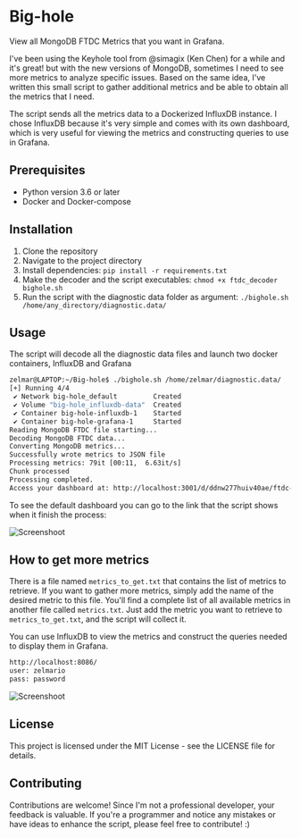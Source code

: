 # Big-hole
View all MongoDB FTDC Metrics that you want in Grafana.

I've been using the Keyhole tool from @simagix (Ken Chen) for a while and it's great! but with the new versions of MongoDB, sometimes I need to see more metrics to analyze specific issues.
Based on the same idea, I've written this small script to gather additional metrics and be able to obtain all the metrics that I need.

The script sends all the metrics data to a Dockerized InfluxDB instance. I chose InfluxDB because it's very simple and comes with its own dashboard, which is very useful for viewing the metrics and constructing queries to use in Grafana.

## Prerequisites
- Python version 3.6 or later
- Docker and Docker-compose

## Installation
1. Clone the repository
2. Navigate to the project directory
3. Install dependencies: `pip install -r requirements.txt`
4. Make the decoder and the script executables: `chmod +x ftdc_decoder bighole.sh`
6. Run the script with the diagnostic data folder as argument: `./bighole.sh /home/any_directory/diagnostic.data/`

## Usage
The script will decode all the diagnostic data files and launch two docker containers, InfluxDB and Grafana

```bash
zelmar@LAPTOP:~/Big-hole$ ./bighole.sh /home/zelmar/diagnostic.data/
[+] Running 4/4
 ✔ Network big-hole_default         Created                                                                                                                0.0s
 ✔ Volume "big-hole_influxdb-data"  Created                                                                                                                0.0s
 ✔ Container big-hole-influxdb-1    Started                                                                                                                0.7s
 ✔ Container big-hole-grafana-1     Started                                                                                                                1.0s
Reading MongoDB FTDC file starting...
Decoding MongoDB FTDC data...
Converting MongoDB metrics...
Successfully wrote metrics to JSON file
Processing metrics: 79it [00:11,  6.63it/s]
Chunk processed
Processing completed.
Access your dashboard at: http://localhost:3001/d/ddnw277huiv40ae/ftdc-dashboard?orgId=1&from=1714151615931&to=1724692415930
```


To see the default dashboard you can go to the link that the script shows when it finish the process:

![Screenshoot](https://github.com/zelmario/Big-hole/blob/main/big_hole.png?raw=true)


## How to get more metrics
There is a file named `metrics_to_get.txt` that contains the list of metrics to retrieve. If you want to gather more metrics, simply add the name of the desired metric to this file.
You'll find a complete list of all available metrics in another file called `metrics.txt`. Just add the metric you want to retrieve to `metrics_to_get.txt`, and the script will collect it.

You can use InfluxDB to view the metrics and construct the queries needed to display them in Grafana.
```bash
http://localhost:8086/
user: zelmario
pass: password
```

![Screenshoot](https://github.com/zelmario/Big-hole/blob/main/influxdb.png?raw=true)

## License
This project is licensed under the MIT License - see the LICENSE file for details.

## Contributing
Contributions are welcome! Since I'm not a professional developer, your feedback is valuable. If you're a programmer and notice any mistakes or have ideas to enhance the script, please feel free to contribute! :)

